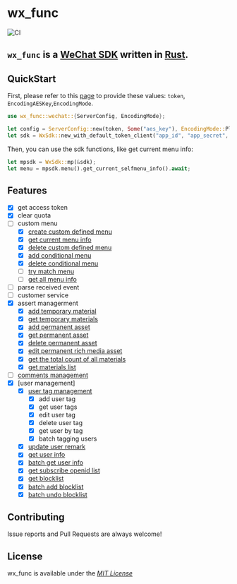 # wx_func
![CI](https://github.com/ilovelll/wx_func/workflows/CI.yml/badge.svg)

## `wx_func` is a [WeChat SDK](https://mp.weixin.qq.com/) written in [Rust](https://www.rust-lang.org/).
## QuickStart

First, please refer to this [page](https://developers.weixin.qq.com/doc/offiaccount/Basic_Information/Access_Overview.html) to provide these values: `token`, `EncodingAESKey`,`EncodingMode`.
```rust
use wx_func::wechat::{ServerConfig, EncodingMode};

let config = ServerConfig::new(token, Some("aes_key"), EncodingMode::Plain);
let sdk = WxSdk::new_with_default_token_client("app_id", "app_secret", config);
```
Then, you can use the sdk functions, like get current menu info:
```rust
let mpsdk = WxSdk::mp(&sdk);
let menu = mpsdk.menu().get_current_selfmenu_info().await;
```
## Features

- [x] get access token
- [x] clear quota
- [ ] custom menu
  - [x] [create custom defined menu](https://developers.weixin.qq.com/doc/offiaccount/Custom_Menus/Creating_Custom-Defined_Menu.html)
  - [x] [get current menu info](https://developers.weixin.qq.com/doc/offiaccount/Custom_Menus/Querying_Custom_Menus.html)
  - [x] [delete custom defined menu](https://developers.weixin.qq.com/doc/offiaccount/Custom_Menus/Deleting_Custom-Defined_Menu.html)
  - [x] [add conditional menu ](https://developers.weixin.qq.com/doc/offiaccount/Custom_Menus/Personalized_menu_interface.html#0)
  - [x] [delete conditional menu](https://developers.weixin.qq.com/doc/offiaccount/Custom_Menus/Personalized_menu_interface.html#1)
  - [ ] [try match menu](https://developers.weixin.qq.com/doc/offiaccount/Custom_Menus/Personalized_menu_interface.html#2)
  - [ ] [get all menu info](https://developers.weixin.qq.com/doc/offiaccount/Custom_Menus/Getting_Custom_Menu_Configurations.html)
- [ ] parse received event
- [ ] customer service
- [x] assert managerment
  - [x] [add temporary material](https://developers.weixin.qq.com/doc/offiaccount/Asset_Management/New_temporary_materials.html)
  - [x] [get temporary materials](https://developers.weixin.qq.com/doc/offiaccount/Asset_Management/Get_temporary_materials.html)
  - [x] [add permanent asset](https://developers.weixin.qq.com/doc/offiaccount/Asset_Management/Adding_Permanent_Assets.html)
  - [x] [get permanent asset](https://developers.weixin.qq.com/doc/offiaccount/Asset_Management/Getting_Permanent_Assets.html)
  - [x] [delete permanent asset](https://developers.weixin.qq.com/doc/offiaccount/Asset_Management/Deleting_Permanent_Assets.html)
  - [x] [edit permanent rich media asset](https://developers.weixin.qq.com/doc/offiaccount/Asset_Management/Editing_Permanent_Rich_Media_Assets.html)
  - [x] [get the total count of all materials](https://developers.weixin.qq.com/doc/offiaccount/Asset_Management/Get_the_total_of_all_materials.html)
  - [x] [get materials list](https://developers.weixin.qq.com/doc/offiaccount/Asset_Management/Get_materials_list.html)
- [ ] [comments management](https://developers.weixin.qq.com/doc/offiaccount/Comments_management/Image_Comments_Management_Interface.html)
- [x] [user management]
  - [x] [user tag management](https://developers.weixin.qq.com/doc/offiaccount/User_Management/User_Tag_Management.html)
    - [x] add user tag
    - [x] get user tags
    - [x] edit user tag
    - [x] delete user tag
    - [x] get user by tag
    - [x] batch tagging users
  - [x] [update user remark](https://developers.weixin.qq.com/doc/offiaccount/User_Management/Configuring_user_notes.html)
  - [x] [get user info](https://developers.weixin.qq.com/doc/offiaccount/User_Management/Get_users_basic_information_UnionID.html#UinonId)
  - [x] [batch get user info](https://developers.weixin.qq.com/doc/offiaccount/User_Management/Get_users_basic_information_UnionID.html#UinonId)
  - [x] [get subscribe openid list](https://developers.weixin.qq.com/doc/offiaccount/User_Management/Getting_a_User_List.html)
  - [x] [get blocklist](https://developers.weixin.qq.com/doc/offiaccount/User_Management/Manage_blacklist.html)
  - [x] [batch add blocklist](https://developers.weixin.qq.com/doc/offiaccount/User_Management/Manage_blacklist.html)
  - [x] [batch undo blocklist](https://developers.weixin.qq.com/doc/offiaccount/User_Management/Manage_blacklist.html)

## Contributing

Issue reports and Pull Requests are always welcome!

## License

wx_func is available under the [_MIT License_](https://github.com/ilovelll/wx_func/blob/main/LICENSE)